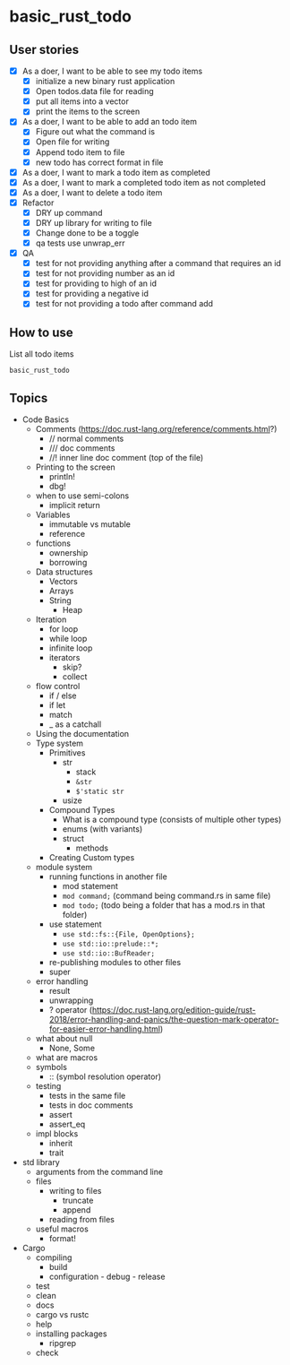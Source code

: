 # basic_rust_todo

## User stories

- [x] As a doer, I want to be able to see my todo items
  - [x] initialize a new binary rust application
  - [x] Open todos.data file for reading
  - [x] put all items into a vector
  - [x] print the items to the screen
- [x] As a doer, I want to be able to add an todo item
  - [x] Figure out what the command is
  - [x] Open file for writing
  - [x] Append todo item to file
  - [x] new todo has correct format in file
- [x] As a doer, I want to mark a todo item as completed
- [x] As a doer, I want to mark a completed todo item as not completed
- [x] As a doer, I want to delete a todo item
- [x] Refactor
  - [x] DRY up command
  - [x] DRY up library for writing to file
  - [x] Change done to be a toggle
  - [x] qa tests use unwrap_err
- [x] QA
  - [x] test for not providing anything after a command that requires an id
  - [x] test for not providing number as an id
  - [x] test for providing to high of an id
  - [x] test for providing a negative id
  - [x] test for not providing a todo after command add

## How to use

List all todo items

```
basic_rust_todo
```

## Topics

<!-- - x Introduction to the course
- x Why Learn Rust -->
<!-- - First steps -->
  <!-- -x Installing Rust
    -x Windows
    -x Mac
    -x Linux -->
  <!-- -x  Hello World
  - Setting up VS Code
    - RLS
    - Rust Analyzer
    - Clippy
    - Rust FMT -->

- Code Basics
  - Comments (https://doc.rust-lang.org/reference/comments.html?)
    - // normal comments
    - /// doc comments
    - //! inner line doc comment (top of the file)
  - Printing to the screen
    - println!
    - dbg!
  - when to use semi-colons
    - implicit return
  - Variables
    - immutable vs mutable
    - reference
  - functions
    - ownership
    - borrowing
  - Data structures
    - Vectors
    - Arrays
    - String
      - Heap
  - Iteration
    - for loop
    - while loop
    - infinite loop
    - iterators
      - skip?
      - collect
  - flow control
    - if / else
    - if let
    - match
    - \_ as a catchall
  - Using the documentation
  - Type system
    - Primitives
      - str
        - stack
        - `&str`
        - `$'static str`
      - usize
    - Compound Types
      - What is a compound type (consists of multiple other types)
      - enums (with variants)
      - struct
        - methods
    - Creating Custom types
  - module system
    - running functions in another file
      - mod statement
      - `mod command;` (command being command.rs in same file)
      - `mod todo;` (todo being a folder that has a mod.rs in that folder)
    - use statement
      - `use std::fs::{File, OpenOptions};`
      - `use std::io::prelude::*;`
      - `use std::io::BufReader;`
    - re-publishing modules to other files
    - super
  - error handling
    - result
    - unwrapping
    - ? operator (https://doc.rust-lang.org/edition-guide/rust-2018/error-handling-and-panics/the-question-mark-operator-for-easier-error-handling.html)
  - what about null
    - None, Some
  - what are macros
  - symbols
    - :: (symbol resolution operator)
  - testing
    - tests in the same file
    - tests in doc comments
    - assert
    - assert_eq
  - impl blocks
    - inherit
    - trait
- std library
  - arguments from the command line
  - files
    - writing to files
      - truncate
      - append
    - reading from files
  - useful macros
    - format!
- Cargo
  - compiling
      <!-- - Run -->
    - build
    - configuration - debug - release
    <!-- - new -->
  - test
  - clean
  - docs
  - cargo vs rustc
  - help
  - installing packages
    - ripgrep
  - check
